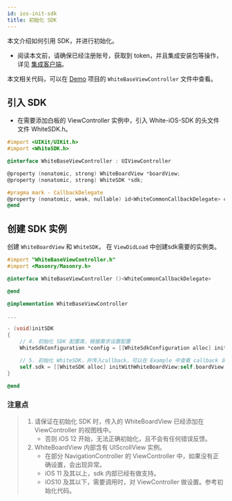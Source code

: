 ```yaml
---
id: ios-init-sdk
title: 初始化 SDK
---
```


本文介绍如何引用 SDK，并进行初始化。

* 阅读本文前，请确保已经注册账号，获取到 token，并且集成安装包等操作，详见 [集成客户端](./prepare.md)。

本文相关代码，可以在 [Demo](declaration.md#demo) 项目的 `WhiteBaseViewController` 文件中查看。

## 引入 SDK

* 在需要添加白板的 ViewController 实例中，引入 White-iOS-SDK 的头文件文件 WhiteSDK.h。

```Objective-C
#import <UIKit/UIKit.h>
#import <WhiteSDK.h>

@interface WhiteBaseViewController : UIViewController

@property (nonatomic, strong) WhiteBoardView *boardView;
@property (nonatomic, strong) WhiteSDK *sdk;

#pragma mark - CallbackDelegate
@property (nonatomic, weak, nullable) id<WhiteCommonCallbackDelegate> commonDelegate;
@end
```

## 创建 SDK 实例

创建 `WhiteBoardView` 和 `WhiteSDK`， 在 `ViewDidLoad` 中创建sdk需要的实例类。

```Objective-C
#import "WhiteBaseViewController.h"
#import <Masonry/Masonry.h>

@interface WhiteBaseViewController ()<WhiteCommonCallbackDelegate>

@end

@implementation WhiteBaseViewController

...

- (void)initSDK
{
    // 4. 初始化 SDK 配置类，根据需求设置配置
    WhiteSdkConfiguration *config = [[WhiteSdkConfiguration alloc] initWithApp:@"需要填入的 App Identifier"];

    // 5. 初始化 WhiteSDK，并传入callback，可以在 Example 中查看 callback 实现
    self.sdk = [[WhiteSDK alloc] initWithWhiteBoardView:self.boardView config:config commonCallbackDelegate:self.commonDelegate];
}

@end
```

### 注意点

>1. 请保证在初始化 SDK 时，传入的 WhiteBoardView 已经添加在 ViewController 的视图栈中。
>    * 否则 iOS 12 开始，无法正确初始化，且不会有任何错误反馈。
>1. WhiteBoardView 内部含有 UIScrollView 实例。
>    * 在部分 NavigationController 的 ViewController 中，如果没有正确设置，会出现异常。
>    * iOS 11 及其以上，sdk 内部已经有做支持。
>    * iOS10 及其以下，需要调用时，对 ViewController 做设置。参考初始化代码。